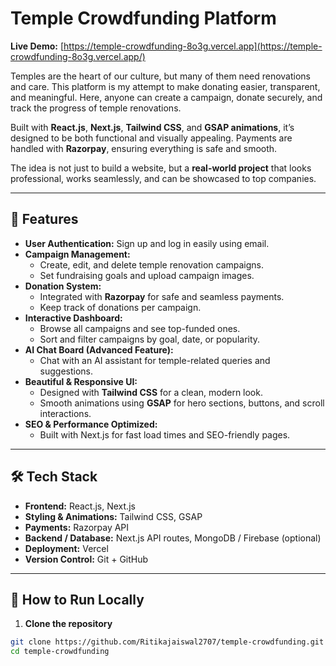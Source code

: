 # Temple Crowdfunding Platform

**Live Demo:** [https://temple-crowdfunding-8o3g.vercel.app](https://temple-crowdfunding-8o3g.vercel.app/)  

Temples are the heart of our culture, but many of them need renovations and care. This platform is my attempt to make donating easier, transparent, and meaningful. Here, anyone can create a campaign, donate securely, and track the progress of temple renovations.  

Built with **React.js**, **Next.js**, **Tailwind CSS**, and **GSAP animations**, it’s designed to be both functional and visually appealing. Payments are handled with **Razorpay**, ensuring everything is safe and smooth.  

The idea is not just to build a website, but a **real-world project** that looks professional, works seamlessly, and can be showcased to top companies.  

---

## 🌟 Features

- **User Authentication:** Sign up and log in easily using email.  
- **Campaign Management:**  
  - Create, edit, and delete temple renovation campaigns.  
  - Set fundraising goals and upload campaign images.  
- **Donation System:**  
  - Integrated with **Razorpay** for safe and seamless payments.  
  - Keep track of donations per campaign.  
- **Interactive Dashboard:**  
  - Browse all campaigns and see top-funded ones.  
  - Sort and filter campaigns by goal, date, or popularity.  
- **AI Chat Board (Advanced Feature):**  
  - Chat with an AI assistant for temple-related queries and suggestions.  
- **Beautiful & Responsive UI:**  
  - Designed with **Tailwind CSS** for a clean, modern look.  
  - Smooth animations using **GSAP** for hero sections, buttons, and scroll interactions.  
- **SEO & Performance Optimized:**  
  - Built with Next.js for fast load times and SEO-friendly pages.  

---

## 🛠 Tech Stack

- **Frontend:** React.js, Next.js  
- **Styling & Animations:** Tailwind CSS, GSAP  
- **Payments:** Razorpay API  
- **Backend / Database:** Next.js API routes, MongoDB / Firebase (optional)  
- **Deployment:** Vercel  
- **Version Control:** Git + GitHub  

---

## 🚀 How to Run Locally

1. **Clone the repository**  
```bash
git clone https://github.com/Ritikajaiswal2707/temple-crowdfunding.git
cd temple-crowdfunding
